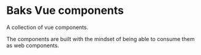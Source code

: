 # Baks Vue components

A collection of vue components.

The components are built with the mindset of being able to consume them as web components.
